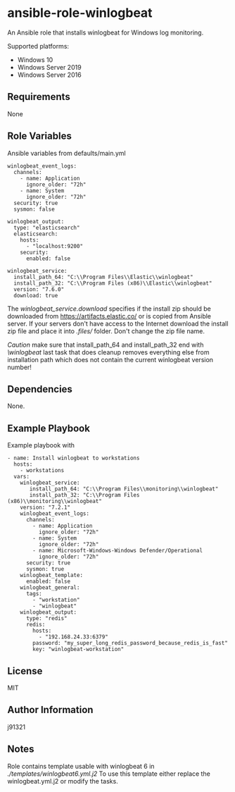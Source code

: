 ansible-role-winlogbeat
=========

An Ansible role that installs winlogbeat for Windows log monitoring.

Supported platforms:

- Windows 10
- Windows Server 2019
- Windows Server 2016

Requirements
------------

None

Role Variables
--------------

Ansible variables from defaults/main.yml

```
winlogbeat_event_logs:
  channels:
    - name: Application
      ignore_older: "72h"
    - name: System
      ignore_older: "72h"
  security: true
  sysmon: false

winlogbeat_output:
  type: "elasticsearch"
  elasticsearch:
    hosts:
      - "localhost:9200"
    security:
      enabled: false

winlogbeat_service:
  install_path_64: "C:\\Program Files\\Elastic\\winlogbeat"
  install_path_32: "C:\\Program Files (x86)\\Elastic\\winlogbeat"
  version: "7.6.0"
  download: true
```

The *winlogbeat_service.download* specifies if the install zip should be downloaded from https://artifacts.elastic.co/ or is copied from Ansible server. 
If your servers don't have access to the Internet download the install zip file and place it into *.files/* folder. Don't change the zip file name.

*Caution* make sure that install_path_64 and install_path_32 end with *\\winlogbeat* last task that does cleanup removes everything else from installation path which does not contain the current winlogbeat version number!

Dependencies
------------

None.

Example Playbook
----------------

Example playbook with

```
- name: Install winlogbeat to workstations
  hosts:
    - workstations
  vars:
    winlogbeat_service:
       install_path_64: "C:\\Program Files\\monitoring\\winlogbeat"
       install_path_32: "C:\\Program Files (x86)\\monitoring\\winlogbeat"
    version: "7.2.1"
    winlogbeat_event_logs:
      channels:
        - name: Application
          ignore_older: "72h"
        - name: System
          ignore_older: "72h"
        - name: Microsoft-Windows-Windows Defender/Operational
          ignore_older: "72h"
      security: true
      sysmon: true
    winlogbeat_template:
      enabled: false
    winlogbeat_general:
      tags:
        - "workstation"
        - "winlogbeat"
    winlogbeat_output:
      type: "redis"
      redis:
        hosts:
          - "192.168.24.33:6379"
        password: "my_super_long_redis_password_because_redis_is_fast"
        key: "winlogbeat-workstation"
```

License
-------

MIT

Author Information
------------------

j91321

Notes
-----

Role contains template usable with winlogbeat 6 in *./templates/winlogbeat6.yml.j2* To use this template either replace the winlogbeat.yml.j2 or modify the tasks.

